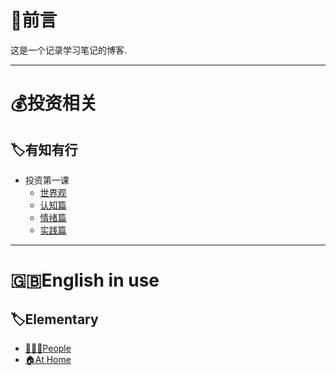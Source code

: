 # 🎨前言
这是一个记录学习笔记的博客.

---

# 💰投资相关
## 🏷有知有行
+ 投资第一课
  + [世界观](./docs/Investment/01世界观)
  + [认知篇](./docs/Investment/02认知篇)
  + [情绪篇](./docs/Investment/03情绪篇)
  + [实践篇](./docs/Investment/04实践篇)

---

# 🇬🇧English in use
## 🏷Elementary
+ [👨‍👩‍👦People]()
+ [🏠At Home]()